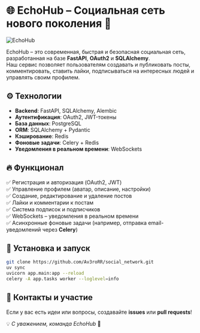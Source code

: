 # 🌐 EchoHub – Социальная сеть нового поколения 🚀

![EchoHub](https://media.giphy.com/media/v1.Y2lkPTc5MGI3NjExNzExNzMzZjFkNTdkZTY0ZTk5MGM0NjdiNTJhOWU3NzEyM2ZiNjA0NCZlcD12MV9naWZzX3NlYXJjaCZjdD1n/WFZvB7VIXBgiz3oDXE/giphy.gif)

EchoHub – это современная, быстрая и безопасная социальная сеть, разработанная на базе **FastAPI**, **OAuth2** и **SQLAlchemy**.  
Наш сервис позволяет пользователям создавать и публиковать посты, комментировать, ставить лайки, подписываться на интересных людей и управлять своим профилем.

## ⚙️ Технологии

- **Backend**: FastAPI, SQLAlchemy, Alembic
- **Аутентификация**: OAuth2, JWT-токены
- **База данных**: PostgreSQL
- **ORM**: SQLAlchemy + Pydantic
- **Кэширование**: Redis
- **Фоновые задачи**: Celery + Redis
- **Уведомления в реальном времени**: WebSockets  

## 🔥 Функционал

✅ Регистрация и авторизация (OAuth2, JWT)  
✅ Управление профилем (аватар, описание, настройки)  
✅ Создание, редактирование и удаление постов  
✅ Лайки и комментарии к постам  
✅ Система подписок и подписчиков  
✅ WebSockets – уведомления в реальном времени  
✅ Асинхронные фоновые задачи (например, отправка email-уведомлений через **Celery**)  

## 🚀 Установка и запуск

```sh
git clone https://github.com/Av3roRR/social_network.git
uv sync 
uvicorn app.main:app --reload
celery -A app.tasks worker --loglevel=info
```

## 🎯 Контакты и участие
Если у вас есть идеи или вопросы, создавайте **issues** или **pull requests**!

💡 _С уважением, команда EchoHub_ 🎉


